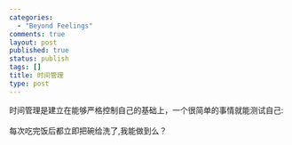 ```yaml
--- 
categories: 
  - "Beyond Feelings"
comments: true
layout: post
published: true
status: publish
tags: []
title: 时间管理
type: post
---
```

<div id="msgcns!5F971C000415D85F!183" class="bvMsg">
<div>时间管理是建立在能够严格控制自己的基础上，一个很简单的事情就能测试自己:</div>
<div> </div>
<div>每次吃完饭后都立即把碗给洗了,我能做到么？</div>
<div> </div>
<div> </div>
</div>
